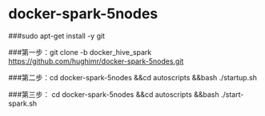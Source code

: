 # docker-spark-5nodes
###sudo apt-get install -y git
 
###第一步：git clone -b  docker_hive_spark https://github.com/hughimr/docker-spark-5nodes.git

###第二步：cd docker-spark-5nodes &&cd autoscripts &&bash ./startup.sh 

###第三步： cd docker-spark-5nodes &&cd autoscripts &&bash ./start-spark.sh
